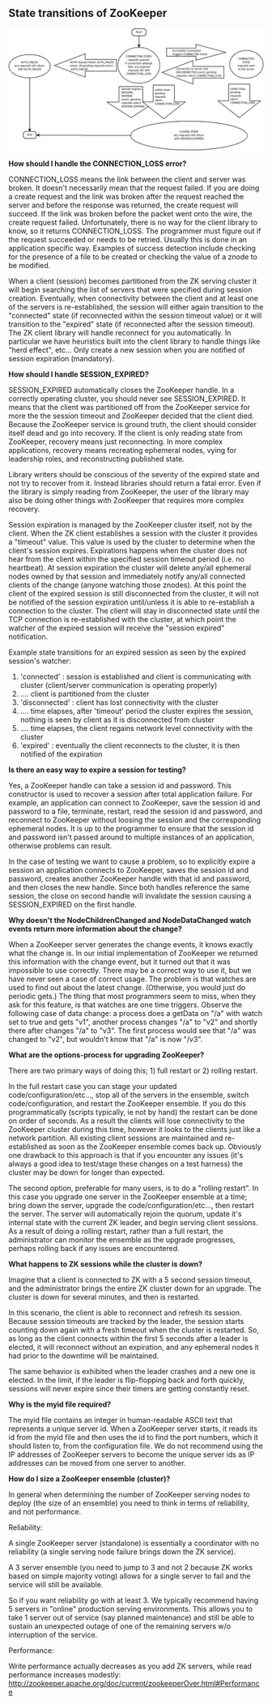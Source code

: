 ## State transitions of ZooKeeper
![Zookeeper connection stats transition](imgs/state_dia.png)

**How should I handle the CONNECTION_LOSS error?**

CONNECTION_LOSS means the link between the client and server was broken. It doesn't necessarily mean that the request failed. If you are doing a create request and the link was broken after the request reached the server and before the response was returned, the create request will succeed. If the link was broken before the packet went onto the wire, the create request failed. Unfortunately, there is no way for the client library to know, so it returns CONNECTION_LOSS. The programmer must figure out if the request succeeded or needs to be retried. Usually this is done in an application specific way. Examples of success detection include checking for the presence of a file to be created or checking the value of a znode to be modified.

When a client (session) becomes partitioned from the ZK serving cluster it will begin searching the list of servers that were specified during session creation. Eventually, when connectivity between the client and at least one of the servers is re-established, the session will either again transition to the "connected" state (if reconnected within the session timeout value) or it will transition to the "expired" state (if reconnected after the session timeout). The ZK client library will handle reconnect for you automatically. In particular we have heuristics built into the client library to handle things like "herd effect", etc... Only create a new session when you are notified of session expiration (mandatory).

**How should I handle SESSION_EXPIRED?**

SESSION_EXPIRED automatically closes the ZooKeeper handle. In a correctly operating cluster, you should never see SESSION_EXPIRED. It means that the client was partitioned off from the ZooKeeper service for more the the session timeout and ZooKeeper decided that the client died. Because the ZooKeeper service is ground truth, the client should consider itself dead and go into recovery. If the client is only reading state from ZooKeeper, recovery means just reconnecting. In more complex applications, recovery means recreating ephemeral nodes, vying for leadership roles, and reconstructing published state.

Library writers should be conscious of the severity of the expired state and not try to recover from it. Instead libraries should return a fatal error. Even if the library is simply reading from ZooKeeper, the user of the library may also be doing other things with ZooKeeper that requires more complex recovery.

Session expiration is managed by the ZooKeeper cluster itself, not by the client. When the ZK client establishes a session with the cluster it provides a "timeout" value. This value is used by the cluster to determine when the client's session expires. Expirations happens when the cluster does not hear from the client within the specified session timeout period (i.e. no heartbeat). At session expiration the cluster will delete any/all ephemeral nodes owned by that session and immediately notify any/all connected clients of the change (anyone watching those znodes). At this point the client of the expired session is still disconnected from the cluster, it will not be notified of the session expiration until/unless it is able to re-establish a connection to the cluster. The client will stay in disconnected state until the TCP connection is re-established with the cluster, at which point the watcher of the expired session will receive the "session expired" notification.

Example state transitions for an expired session as seen by the expired session's watcher:

  1. 'connected' : session is established and client is communicating with cluster (client/server communication is operating properly)
  2. .... client is partitioned from the cluster
  3. 'disconnected' : client has lost connectivity with the cluster
  4. .... time elapses, after 'timeout' period the cluster expires the session, nothing is seen by client as it is disconnected from cluster
  5. .... time elapses, the client regains network level connectivity with the cluster
  6. 'expired' : eventually the client reconnects to the cluster, it is then notified of the expiration

**Is there an easy way to expire a session for testing?**

Yes, a ZooKeeper handle can take a session id and password. This constructor is used to recover a session after total application failure. For example, an application can connect to ZooKeeper, save the session id and password to a file, terminate, restart, read the session id and password, and reconnect to ZooKeeper without loosing the session and the corresponding ephemeral nodes. It is up to the programmer to ensure that the session id and password isn't passed around to multiple instances of an application, otherwise problems can result.

In the case of testing we want to cause a problem, so to explicitly expire a session an application connects to ZooKeeper, saves the session id and password, creates another ZooKeeper handle with that id and password, and then closes the new handle. Since both handles reference the same session, the close on second handle will invalidate the session causing a SESSION_EXPIRED on the first handle.

**Why doesn't the NodeChildrenChanged and NodeDataChanged watch events
return more information about the change?**

When a ZooKeeper server generates the change events, it knows exactly what the change is. In our initial implementation of ZooKeeper we returned this information with the change event, but it turned out that it was impossible to use correctly. There may be a correct way to use it, but we have never seen a case of correct usage. The problem is that watches are used to find out about the latest change. (Otherwise, you would just do periodic gets.) The thing that most programmers seem to miss, when they ask for this feature, is that watches are one time triggers. Observe the following case of data change: a process does a getData on "/a" with watch set to true and gets "v1", another process changes "/a" to "v2" and shortly there after changes "/a" to "v3". The first process would see that "/a" was changed to "v2", but wouldn't know that "/a" is now "/v3".

**What are the options-process for upgrading ZooKeeper?**

There are two primary ways of doing this; 1) full restart or 2) rolling restart.

In the full restart case you can stage your updated code/configuration/etc..., stop all of the servers in the ensemble, switch code/configuration, and restart the ZooKeeper ensemble. If you do this programmatically (scripts typically, ie not by hand) the restart can be done on order of seconds. As a result the clients will lose connectivity to the ZooKeeper cluster during this time, however it looks to the clients just like a network partition. All existing client sessions are maintained and re-established as soon as the ZooKeeper ensemble comes back up. Obviously one drawback to this approach is that if you encounter any issues (it's always a good idea to test/stage these changes on a test harness) the cluster may be down for longer than expected.

The second option, preferable for many users, is to do a "rolling restart". In this case you upgrade one server in the ZooKeeper ensemble at a time; bring down the server, upgrade the code/configuration/etc..., then restart the server. The server will automatically rejoin the quorum, update it's internal state with the current ZK leader, and begin serving client sessions. As a result of doing a rolling restart, rather than a full restart, the administrator can monitor the ensemble as the upgrade progresses, perhaps rolling back if any issues are encountered.

**What happens to ZK sessions while the cluster is down?**

Imagine that a client is connected to ZK with a 5 second session timeout, and the administrator brings the entire ZK cluster down for an upgrade. The cluster is down for several minutes, and then is restarted.

In this scenario, the client is able to reconnect and refresh its session. Because session timeouts are tracked by the leader, the session starts counting down again with a fresh timeout when the cluster is restarted. So, as long as the client connects within the first 5 seconds after a leader is elected, it will reconnect without an expiration, and any ephemeral nodes it had prior to the downtime will be maintained.

The same behavior is exhibited when the leader crashes and a new one is elected. In the limit, if the leader is flip-flopping back and forth quickly, sessions will never expire since their timers are getting constantly reset.

**Why is the myid file required?**

The myid file contains an integer in human-readable ASCII text that represents a unique server id. When a ZooKeeper server starts, it reads its id from the myid file and then uses the id to find the port numbers, which it should listen to, from the configuration file. We do not recommend using the IP addresses of ZooKeeper servers to become the unique server ids as IP addresses can be moved from one server to another.

**How do I size a ZooKeeper ensemble (cluster)?**

In general when determining the number of ZooKeeper serving nodes to deploy (the size of an ensemble) you need to think in terms of reliability, and not performance.

Reliability:

A single ZooKeeper server (standalone) is essentially a coordinator with no reliability (a single serving node failure brings down the ZK service).

A 3 server ensemble (you need to jump to 3 and not 2 because ZK works based on simple majority voting) allows for a single server to fail and the service will still be available.

So if you want reliability go with at least 3. We typically recommend having 5 servers in "online" production serving environments. This allows you to take 1 server out of service (say planned maintenance) and still be able to sustain an unexpected outage of one of the remaining servers w/o interruption of the service.

Performance:

Write performance actually decreases as you add ZK servers, while read performance increases modestly: http://zookeeper.apache.org/doc/current/zookeeperOver.html#Performance
